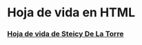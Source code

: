 # Hoja de vida en HTML
### [Hoja de vida de Steicy De La Torre](https://shechytorres.github.io/Hoja-De-Vida-HTML/)
